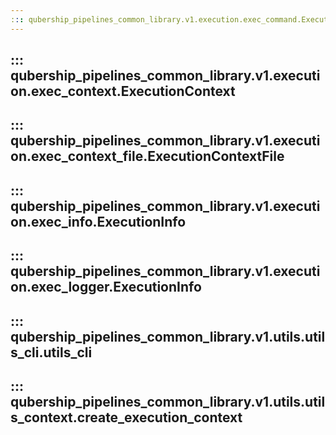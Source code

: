 ```yaml
---
::: qubership_pipelines_common_library.v1.execution.exec_command.ExecutionCommand
---
```

::: qubership_pipelines_common_library.v1.execution.exec_context.ExecutionContext
---
::: qubership_pipelines_common_library.v1.execution.exec_context_file.ExecutionContextFile
---
::: qubership_pipelines_common_library.v1.execution.exec_info.ExecutionInfo
---
::: qubership_pipelines_common_library.v1.execution.exec_logger.ExecutionInfo
---
::: qubership_pipelines_common_library.v1.utils.utils_cli.utils_cli
---
::: qubership_pipelines_common_library.v1.utils.utils_context.create_execution_context
---
